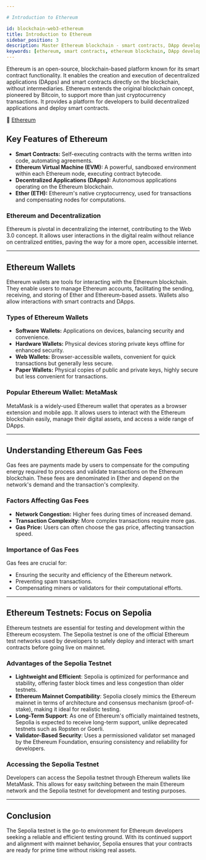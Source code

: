 ```yaml
---

# Introduction to Ethereum

id: blockchain-web3-ethereum
title: Introduction to Ethereum
sidebar_position: 3
description: Master Ethereum blockchain - smart contracts, DApp development, EVM functionality, and the foundation of decentralized finance and Web3 applications.
keywords: [ethereum, smart contracts, ethereum blockchain, DApp development, EVM, ether, ETH, decentralized applications, web3 platform]
---
```


Ethereum is an open-source, blockchain-based platform known for its smart contract functionality. It enables the creation and execution of decentralized applications (DApps) and smart contracts directly on the blockchain, without intermediaries. Ethereum extends the original blockchain concept, pioneered by Bitcoin, to support more than just cryptocurrency transactions. It provides a platform for developers to build decentralized applications and deploy smart contracts.

🔗 [Ethereum](https://ethereum.org)

## Key Features of Ethereum

- **Smart Contracts:** Self-executing contracts with the terms written into code, automating agreements.
- **Ethereum Virtual Machine (EVM):** A powerful, sandboxed environment within each Ethereum node, executing contract bytecode.
- **Decentralized Applications (DApps):** Autonomous applications operating on the Ethereum blockchain.
- **Ether (ETH):** Ethereum's native cryptocurrency, used for transactions and compensating nodes for computations.

### Ethereum and Decentralization

Ethereum is pivotal in decentralizing the internet, contributing to the Web 3.0 concept. It allows user interactions in the digital realm without reliance on centralized entities, paving the way for a more open, accessible internet.

---

## Ethereum Wallets

Ethereum wallets are tools for interacting with the Ethereum blockchain. They enable users to manage Ethereum accounts, facilitating the sending, receiving, and storing of Ether and Ethereum-based assets. Wallets also allow interactions with smart contracts and DApps.

### Types of Ethereum Wallets

- **Software Wallets:** Applications on devices, balancing security and convenience.
- **Hardware Wallets:** Physical devices storing private keys offline for enhanced security.
- **Web Wallets:** Browser-accessible wallets, convenient for quick transactions but generally less secure.
- **Paper Wallets:** Physical copies of public and private keys, highly secure but less convenient for transactions.

### Popular Ethereum Wallet: MetaMask

MetaMask is a widely-used Ethereum wallet that operates as a browser extension and mobile app. It allows users to interact with the Ethereum blockchain easily, manage their digital assets, and access a wide range of DApps.

---

## Understanding Ethereum Gas Fees

Gas fees are payments made by users to compensate for the computing energy required to process and validate transactions on the Ethereum blockchain. These fees are denominated in Ether and depend on the network's demand and the transaction's complexity.

### Factors Affecting Gas Fees

- **Network Congestion:** Higher fees during times of increased demand.
- **Transaction Complexity:** More complex transactions require more gas.
- **Gas Price:** Users can often choose the gas price, affecting transaction speed.

### Importance of Gas Fees

Gas fees are crucial for:

- Ensuring the security and efficiency of the Ethereum network.
- Preventing spam transactions.
- Compensating miners or validators for their computational efforts.

---

## Ethereum Testnets: Focus on Sepolia

Ethereum testnets are essential for testing and development within the Ethereum ecosystem. The Sepolia testnet is one of the official Ethereum test networks used by developers to safely deploy and interact with smart contracts before going live on mainnet.

### Advantages of the Sepolia Testnet

- **Lightweight and Efficient**: Sepolia is optimized for performance and stability, offering faster block times and less congestion than older testnets.
- **Ethereum Mainnet Compatibility**: Sepolia closely mimics the Ethereum mainnet in terms of architecture and consensus mechanism (proof-of-stake), making it ideal for realistic testing.
- **Long-Term Support**: As one of Ethereum's officially maintained testnets, Sepolia is expected to receive long-term support, unlike deprecated testnets such as Ropsten or Goerli.
- **Validator-Based Security**: Uses a permissioned validator set managed by the Ethereum Foundation, ensuring consistency and reliability for developers.

### Accessing the Sepolia Testnet

Developers can access the Sepolia testnet through Ethereum wallets like MetaMask. This allows for easy switching between the main Ethereum network and the Sepolia testnet for development and testing purposes.

---

## Conclusion

The Sepolia testnet is the go-to environment for Ethereum developers seeking a reliable and efficient testing ground. With its continued support and alignment with mainnet behavior, Sepolia ensures that your contracts are ready for prime time without risking real assets.
